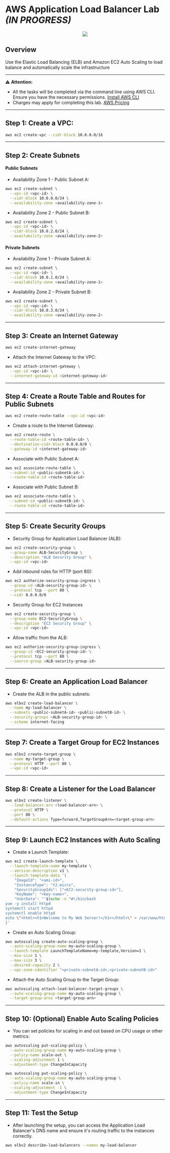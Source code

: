 # AWS Application Load Balancer Lab *(IN PROGRESS)*

<div align="center">
  <img src="screenshot/architecture.png" width=""/>
</div>

## Overview
Use the Elastic Load Balancing (ELB) and Amazon EC2 Auto Scaling to load balance and automatically scale the infrastructure

---
⚠️ **Attention:**
- All the tasks will be completed via the command line using AWS CLI. Ensure you have the necessary permissions. [Install AWS CLI](https://docs.aws.amazon.com/cli/latest/userguide/getting-started-install.html)
- Charges may apply for completing this lab. [AWS Pricing](https://aws.amazon.com/pricing/)
---

## Step 1: Create a VPC:
```bash
aws ec2 create-vpc --cidr-block 10.0.0.0/16
```

---

## Step 2: Create Subnets
#### Public Subnets
- Availability Zone 1 - Public Subnet A:
```bash
aws ec2 create-subnet \
  --vpc-id <vpc-id> \
  --cidr-block 10.0.0.0/24 \
  --availability-zone <availability-zone-1>
```
- Availability Zone 2 - Public Subnet B:
```bash
aws ec2 create-subnet \
  --vpc-id <vpc-id> \
  --cidr-block 10.0.2.0/24 \
  --availability-zone <availability-zone-2>
```
#### Private Subnets
- Availability Zone 1 - Private Subnet A:
```bash
aws ec2 create-subnet \
  --vpc-id <vpc-id> \
  --cidr-block 10.0.1.0/24 \
  --availability-zone <availability-zone-1>
```
- Availability Zone 2 - Private Subnet B:
```bash
aws ec2 create-subnet \
  --vpc-id <vpc-id> \
  --cidr-block 10.0.3.0/24 \
  --availability-zone <availability-zone-2>
```

---

## Step 3: Create an Internet Gateway
```bash
aws ec2 create-internet-gateway
```
- Attach the Internet Gateway to the VPC:
```bash
aws ec2 attach-internet-gateway \
  --vpc-id <vpc-id> \
  --internet-gateway-id <internet-gateway-id>
```

---

## Step 4: Create a Route Table and Routes for Public Subnets
```bash
aws ec2 create-route-table --vpc-id <vpc-id>
```
- Create a route to the Internet Gateway:
```bash
aws ec2 create-route \
  --route-table-id <route-table-id> \
  --destination-cidr-block 0.0.0.0/0 \
  --gateway-id <internet-gateway-id>
```
- Associate with Public Subnet A:
```bash
aws ec2 associate-route-table \
  --subnet-id <public-subnetA-id> \
  --route-table-id <route-table-id>
```
- Associate with Public Subnet B:
```bash
aws ec2 associate-route-table \
  --subnet-id <public-subnetB-id> \
  --route-table-id <route-table-id>
```

---

## Step 5: Create Security Groups
- Security Group for Application Load Balancer (ALB):
```bash
aws ec2 create-security-group \
  --group-name ALB-SecurityGroup \
  --description "ALB Security Group" \
  --vpc-id <vpc-id>
```
- Add inbound rules for HTTP (port 80):
```bash
aws ec2 authorize-security-group-ingress \
  --group-id <ALB-security-group-id> \
  --protocol tcp --port 80 \
  --cidr 0.0.0.0/0
```
- Security Group for EC2 Instances
```bash
aws ec2 create-security-group \
  --group-name EC2-SecurityGroup \
  --description "EC2 Security Group" \
  --vpc-id <vpc-id>
```
- Allow traffic from the ALB:
```bash
aws ec2 authorize-security-group-ingress \
  --group-id <EC2-security-group-id> \
  --protocol tcp --port 80 \
  --source-group <ALB-security-group-id>
```

---

## Step 6: Create an Application Load Balancer
- Create the ALB in the public subnets:
```bash
aws elbv2 create-load-balancer \
  --name my-load-balancer \
  --subnets <public-subnetA-id> <public-subnetB-id> \
  --security-groups <ALB-security-group-id> \
  --scheme internet-facing
```

---

## Step 7: Create a Target Group for EC2 Instances
```bash
aws elbv2 create-target-group \
  --name my-target-group \
  --protocol HTTP --port 80 \
  --vpc-id <vpc-id>
```

---

## Step 8: Create a Listener for the Load Balancer
```bash
aws elbv2 create-listener \
  --load-balancer-arn <load-balancer-arn> \
  --protocol HTTP \
  --port 80 \
  --default-actions Type=forward,TargetGroupArn=<target-group-arn>
```

---

## Step 9: Launch EC2 Instances with Auto Scaling
- Create a Launch Template:
```bash
aws ec2 create-launch-template \
  --launch-template-name my-template \
  --version-description v1 \
  --launch-template-data '{
    "ImageId": "<ami-id>",
    "InstanceType": "t2.micro",
    "SecurityGroupIds": ["<EC2-security-group-id>"],
    "KeyName": "<key-name>",
    "UserData": "'$(echo -n "#!/bin/bash
yum -y install httpd
systemctl start httpd
systemctl enable httpd
echo \"<html><h1>Welcome to My Web Server!</h1></html>\" > /var/www/html/index.html")'"
}'
```
- Create an Auto Scaling Group:
```bash
aws autoscaling create-auto-scaling-group \
  --auto-scaling-group-name my-auto-scaling-group \
  --launch-template LaunchTemplateName=my-template,Version=1 \
  --min-size 1 \
  --max-size 3 \
  --desired-capacity 2 \
  --vpc-zone-identifier "<private-subnetA-id>,<private-subnetB-id>"
```
- Attach the Auto Scaling Group to the Target Group:
```bash
aws autoscaling attach-load-balancer-target-groups \
  --auto-scaling-group-name my-auto-scaling-group \
  --target-group-arns <target-group-arn>
```

---

## Step 10: (Optional) Enable Auto Scaling Policies
- You can set policies for scaling in and out based on CPU usage or other metrics:
```bash
aws autoscaling put-scaling-policy \
  --auto-scaling-group-name my-auto-scaling-group \
  --policy-name scale-out \
  --scaling-adjustment 1 \
  --adjustment-type ChangeInCapacity
```
```bash
aws autoscaling put-scaling-policy \
  --auto-scaling-group-name my-auto-scaling-group \
  --policy-name scale-in \
  --scaling-adjustment -1 \
  --adjustment-type ChangeInCapacity
```

---

## Step 11: Test the Setup
- After launching the setup, you can access the Application Load Balancer's DNS name and ensure it's routing traffic to the instances correctly.
```bash
aws elbv2 describe-load-balancers --names my-load-balancer
```
